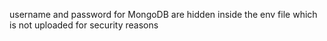 username and password for MongoDB are hidden inside the env file which is not uploaded for security reasons
